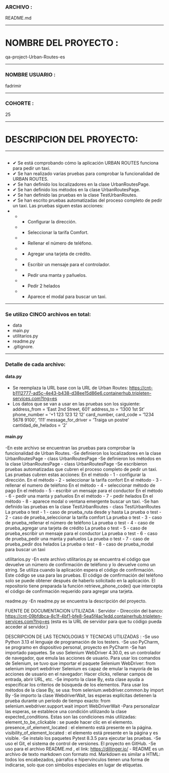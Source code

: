 ### ARCHIVO :
README.md

---
# NOMBRE DEL PROYECTO :
qa-project-Urban-Routes-es 

  
---

### NOMBRE USUARIO :
fadrimir

---
### COHORTE :
25

---
# DESCRIPCION DEL PROYECTO:

---
## 

  -  ✔ Se está comprobando cómo la aplicación URBAN ROUTES funciona para pedir un taxi.
  -  ✔ Se han realizado varias pruebas para comprobar la funcionalidad de URBAN ROUTES.
  -  ✔ Se han definido los localizadores en la clase UrbanRoutesPage.
  -  ✔ Se han definido los métodos en la clase UrbanRoutesPage.
  -  ✔ Se han definido las pruebas en la clase TestUrbanRoutes.
  -  ✔ Se han escrito pruebas automatizadas del proceso completo de pedir un taxi. Las pruebas siguen estas acciones:
  -  -  * Configurar la dirección.
     -  * Seleccionar la tarifa Comfort.
     -  * Rellenar el número de teléfono.
     -  * Agregar una tarjeta de crédito.
     -  * Escribir un mensaje para el controlador.
     -  * Pedir una manta y pañuelos.
     -  * Pedir 2 helados
     -  * Aparece el modal para buscar un taxi.
---

### Se utilizo CINCO archivos en total:

  -  data
  -  main.py
  -  utilitarios.py
  -  readme.py
  -  .gitignore.

---

### Detalle de cada archivo:
#### data.py
  - Se reemplaza la URL base con la URL de Urban Routes:
      https://cnt-b1112777-ad5c-4e43-b438-d38ee15d86e6.containerhub.tripleten-services.com?lng=es
  - Los datos que se van a usar en las pruebas son los siguiente:
      address_from = ‘East 2nd Street, 601’
      address_to = ‘1300 1st St’
      phone_number = ‘+1 123 123 12 12’
      card_number, card_code = ‘1234 5678 9100’, ‘111’
      message_for_driver = ‘Traiga un postre’
      cantidad_de_helados = ‘2’

#### main.py
-En este archivo se encuentran las pruebas para comprobar la funcionalidad de Urban Routes.
-Se definieron los localizadores en la clase UrbanRoutesPage - class UrbanRoutesPage
-Se definieron los métodos en la clase UrbanRoutesPage - class UrbanRoutesPage
-Se escribieron pruebas automatizadas que cubren el proceso completo de pedir un taxi. Las pruebas cubren estas acciones:
En el método - 1 - configurar la dirección.
En el método - 2 - seleccionar la tarifa confort
En el método - 3 - rellenar el numero de teléfono
En el método - 4 - seleccionar método de pago
En el método - 5 - escribir un mensaje para el conductor
En el método - 6 - pedir una manta y pañuelos
En el método - 7 - pedir helados
En el método - 8 - aparece modal o ventana emergente buscar un taxi.
-Se han definido las pruebas en la clase TestUrbanRoutes - class TestUrbanRoutes
La prueba o test - 1 - caso de prueba_ruta desde y hasta
La prueba o test - 2 - caso de prueba_seleccionar la tarifa comfort
La prueba o test - 3 - caso de prueba_rellenar el número de teléfono
La prueba o test - 4 - caso de prueba_agregar una tarjeta de crédito
La prueba o test - 5 - caso de prueba_escribir un mensaje para el conductor
La prueba o test - 6 - caso de prueba_pedir una manta y pañuelos
La prueba o test - 7 - caso de prueba_pedir dos helados
La prueba o test - 8 - caso de prueba_modal para buscar un taxi

utilitarios.py
-En este archivo utilitarios.py se encuentra el código que devuelve un número de confirmación de teléfono y lo devuelve como un string. Se utiliza cuando la aplicación espera el código de confirmación. Este código se usa para las pruebas. El código de confirmación del teléfono solo se puede obtener después de haberlo solicitado en la aplicación. El repositorio tiene preparada la función retrieve_phone_code() que intercepta el código de confirmación requerido para agregar una tarjeta.

readme.py
-En readme.py se encuentra la descripción del proyecto.

FUENTE DE DOCUMENTACION UTILIZADA :
Servidor - Dirección del banco:
https://cnt-09bfdbca-8c1f-4bf1-bfe8-5ea5f4ac1edd.containerhub.tripleten-services.com?lng=es
(esta es la URL de servidor para que tu código pueda acceder al servidor.)

DESCRIPCION DE LAS TECNOLOGIAS Y TECNICAS UTILIZADAS :
-Se uso Python 3.13 el lenguaje de programación de los testers.
-Se uso PyCharm, se programo en dispositivo personal, proyecto en PyCharm
-Se han importado paquetes. Se uso Selenium WebDriver 4.30.0, es un controlador de navegador, que emula las acciones de usuario.
Para usar los comandos de Selenium, se tuvo que importar el paquete Selenium WebDriver:
from selenium import webdriver
Selenium es capaz de emular la mayoría de las acciones de usuario en el navegador:
Hacer clicks, rellenar campos de entrada, abrir URL, etc.
-Se importo la clase By, esta clase ayuda a especificar los criterios de búsqueda de los elementos. Para usar los métodos de la clase By, se usa: from selenium.webdriver.common.by import By
-Se importo la clase WebdriverWait, las esperas explícitas detienen la prueba durante un período de tiempo exacto: from selenium.webdriver.support.wait import WebDriverWait
-Para personalizar las esperas, se establece una condición utilizando la clase expected_conditions. Estas son las condiciones más utilizadas:
element_to_be_clickable : se puede hacer clic en el elemento.
presence_of_element_located : el elemento está presente en la página.
visibility_of_element_located : el elemento está presente en la página y es visible.
-Se instalo los paquetes Pytest 8.3.5 para ejecutar las pruebas.
-Se uso el Git, el sistema de control de versiones. El proyecto en GitHub.
-Se uso para el archivo README.md , el link: https://dillinger.io/ - README es un archivo de texto markdown con formato md. Markdown es similar a HTML: todos los encabezados, párrafos e hipervínculos tienen una forma de indicarse, solo que con símbolos especiales en lugar de etiquetas.
